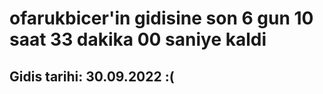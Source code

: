 # ofarukbicer'in gidisine son 6 gun 10 saat 33 dakika 00 saniye kaldi

## Gidis tarihi: 30.09.2022 :(